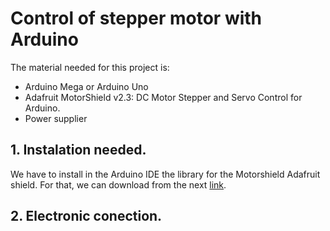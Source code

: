 # Control of stepper motor with Arduino

The material needed for this project is:
* Arduino Mega or Arduino Uno
* Adafruit MotorShield v2.3: DC Motor Stepper and Servo Control for Arduino.
* Power supplier

## 1. Instalation needed.

We have to install in the Arduino IDE the library for the Motorshield Adafruit shield. For that, we can download from the next [link](https://github.com/adafruit/Adafruit_Motor_Shield_V2_Library/archive/master.zip).

## 2. Electronic conection.

